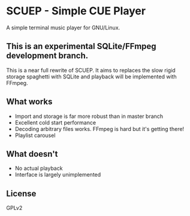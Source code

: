 # SCUEP - Simple CUE Player
A simple terminal music player for GNU/Linux.

## This is an experimental SQLite/FFmpeg development branch. 
This is a near full rewrite of SCUEP. It aims to replaces the slow rigid 
storage spaghetti with SQLite and playback will be implemented with FFmpeg. 

## What works
- Import and storage is far more robust than in master branch
- Excellent cold start performance 
- Decoding arbitrary files works. FFmpeg is hard but it's getting there!
- Playlist carousel

## What doesn't
- No actual playback
- Interface is largely unimplemented

## License
GPLv2

